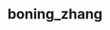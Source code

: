 ---
title: boning_zhang
layout: people
permalink: /people/boning_zhang
status: current
pname: Boning Zhang, PhD
position: Experimental Postdoc
office: 
eml: 
website:
cv: 
github:
linkedin:
google_scholar: https://scholar.google.com/citations?user=APO_tocAAAAJ&hl=en
twitter: 
facebook: 
instagram:
desp: Boning Zhang received her PhD from Purdue University in 2019, working on targeted drug delivery to Chimeric Antigen Receptor (CAR) T cells for improved control and efficacy. She is now a Postdoctoral Fellow in Shirley Liu’s lab at Harvard University and Dana-Farber Cancer Institute. Her current interests include combining high-throughput experimental perturbations and computational analysis to understand the epigenetic modulation of immune cells, especially how small molecule modulators for nuclear receptors and chromatin remodelers may contribute to the tumor microenvironment.
---